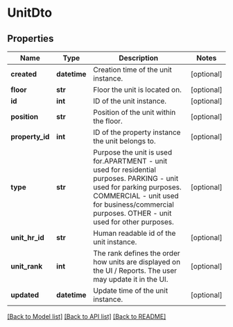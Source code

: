 # UnitDto

## Properties
Name | Type | Description | Notes
------------ | ------------- | ------------- | -------------
**created** | **datetime** | Creation time of the unit instance. | [optional] 
**floor** | **str** | Floor the unit is located on. | [optional] 
**id** | **int** | ID of the unit instance. | [optional] 
**position** | **str** | Position of the unit within the floor. | [optional] 
**property_id** | **int** | ID of the property instance the unit belongs to. | [optional] 
**type** | **str** | Purpose the unit is used for.APARTMENT - unit used for residential purposes. PARKING - unit used for parking purposes. COMMERCIAL - unit used for business/commercial purposes. OTHER - unit used for other purposes. | [optional] 
**unit_hr_id** | **str** | Human readable id of the unit instance. | [optional] 
**unit_rank** | **int** | The rank defines the order how units are displayed on the UI / Reports. The user may update it in the UI. | [optional] 
**updated** | **datetime** | Update time of the unit instance. | [optional] 

[[Back to Model list]](../README.md#documentation-for-models) [[Back to API list]](../README.md#documentation-for-api-endpoints) [[Back to README]](../README.md)

